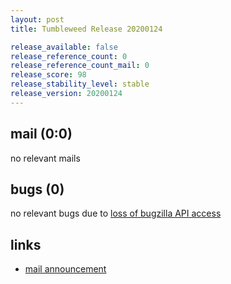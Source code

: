```yaml
---
layout: post
title: Tumbleweed Release 20200124

release_available: false
release_reference_count: 0
release_reference_count_mail: 0
release_score: 98
release_stability_level: stable
release_version: 20200124
---
```


## mail (0:0)

no relevant mails

## bugs (0)

<!--more-->

no relevant bugs due to [loss of bugzilla API access](https://bugzilla.opensuse.org/show_bug.cgi?id=1157722)



## links

- [mail announcement](https://lists.opensuse.org/opensuse-factory/2020-01/msg00286.html)
